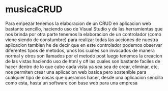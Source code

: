 # musicaCRUD
Para empezar tenemos la elaboracion de un CRUD en aplicacion web bastante sencillo, haciendo uso de Visual Studio y de las herramientas que nos brinda
por otra parte tenemos la elaboracion de un controlador (como viene siendo de constumbre) para realizar todas las acciones de nuestra aplicacion
tambien he de decir que en este controlador podemos observar diferentes tipos de metodos, unos los cuales son invocados de manera normal y otros son llamados por el metodo post
luego tenemos la creacion de las vistas haciendo uso de html y c# las cuales son bastante faciles de hacer dentro de lo que cabe
cada vista ya sea sea de crear, eliminar, etc, nos permiten crear una aplicacion web basica pero sostenible para cualquier tipo de cosas que queramos hacer, desde una aplicacion sencilla como esta, hasta un software con base web para una empresa
